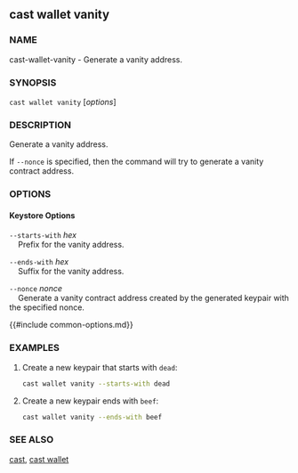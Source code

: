 ## cast wallet vanity

### NAME

cast-wallet-vanity - Generate a vanity address.

### SYNOPSIS

``cast wallet vanity`` [*options*]

### DESCRIPTION

Generate a vanity address.

If `--nonce` is specified, then the command will try to generate a vanity contract address.

### OPTIONS

#### Keystore Options

`--starts-with` *hex*  
&nbsp;&nbsp;&nbsp;&nbsp;Prefix for the vanity address.

`--ends-with` *hex*  
&nbsp;&nbsp;&nbsp;&nbsp;Suffix for the vanity address.

`--nonce` *nonce*  
&nbsp;&nbsp;&nbsp;&nbsp;Generate a vanity contract address created by the generated keypair with the specified nonce.

{{#include common-options.md}}

### EXAMPLES

1. Create a new keypair that starts with `dead`:
    ```sh
    cast wallet vanity --starts-with dead
    ```

2. Create a new keypair ends with `beef`:
    ```sh
    cast wallet vanity --ends-with beef
    ```

### SEE ALSO

[cast](./cast.md), [cast wallet](./cast-wallet.md)
